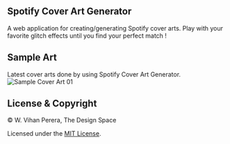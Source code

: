 ## Spotify Cover Art Generator
A web application for creating/generating Spotify cover arts. Play with your favorite glitch effects until you find your perfect match !

## Sample Art
Latest cover arts done by using Spotify Cover Art Generator.
![Sample Cover Art 01](https://i.ibb.co/ssw9bdD/Spotify-Cover-Art.png)

## License & Copyright
© W. Vihan Perera, The Design Space

Licensed under the [MIT License](LICENSE).
